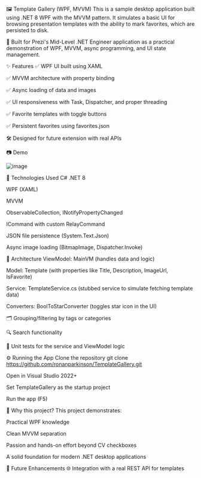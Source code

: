 🖼️ Template Gallery (WPF, MVVM)
This is a sample desktop application built using .NET 8 WPF with the MVVM pattern. It simulates a basic UI for browsing presentation templates with the ability to mark favorites, which are persisted to disk.

🧪 Built for Prezi's Mid-Level .NET Engineer application as a practical demonstration of WPF, MVVM, async programming, and UI state management.

✨ Features
✅ WPF UI built using XAML

✅ MVVM architecture with property binding

✅ Async loading of data and images

✅ UI responsiveness with Task, Dispatcher, and proper threading

✅ Favorite templates with toggle buttons

✅ Persistent favorites using favorites.json

🛠️ Designed for future extension with real APIs

📷 Demo

![image](https://github.com/user-attachments/assets/9ec724b5-fed4-4e88-9d42-dd9019048c54)


🧠 Technologies Used
C# .NET 8

WPF (XAML)

MVVM

ObservableCollection<T>, INotifyPropertyChanged

ICommand with custom RelayCommand

JSON file persistence (System.Text.Json)

Async image loading (BitmapImage, Dispatcher.Invoke)

📂 Architecture
ViewModel: MainVM (handles data and logic)

Model: Template (with properties like Title, Description, ImageUrl, IsFavorite)

Service: TemplateService.cs (stubbed service to simulate fetching template data)

Converters: BoolToStarConverter (toggles star icon in the UI)

🗂️ Grouping/filtering by tags or categories

🔍 Search functionality

🧪 Unit tests for the service and ViewModel logic

⚙️ Running the App
Clone the repository
git clone https://github.com/ronanparkinson/TemplateGallery.git

Open in Visual Studio 2022+

Set TemplateGallery as the startup project

Run the app (F5)

🙋 Why this project?
This project demonstrates:

Practical WPF knowledge

Clean MVVM separation

Passion and hands-on effort beyond CV checkboxes

A solid foundation for modern .NET desktop applications



🔄 Future Enhancements
🌐 Integration with a real REST API for templates
